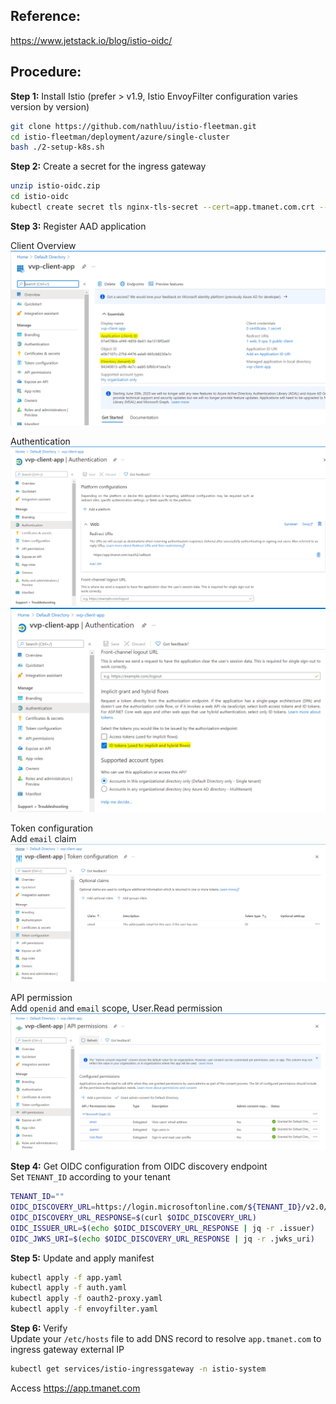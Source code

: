 ## Reference:
https://www.jetstack.io/blog/istio-oidc/

## Procedure:
**Step 1:** Install Istio (prefer > v1.9, Istio EnvoyFilter configuration varies version by version)
```bash
git clone https://github.com/nathluu/istio-fleetman.git
cd istio-fleetman/deployment/azure/single-cluster
bash ./2-setup-k8s.sh
```
**Step 2:** Create a secret for the ingress gateway
```bash
unzip istio-oidc.zip
cd istio-oidc
kubectl create secret tls nginx-tls-secret --cert=app.tmanet.com.crt --key=app.tmanet.com.key -n istio-system
```
**Step 3:** Register AAD application  

Client Overview
![](client_id.PNG)

Authentication
![](auth_1.PNG)
![](auth_2.PNG)

Token configuration  
Add `email` claim
![](token_cfg.PNG)

API permission  
Add `openid` and `email` scope, User.Read permission
![](api_permision.PNG)

**Step 4:** Get OIDC configuration from OIDC discovery endpoint  
Set `TENANT_ID` according to your tenant
```bash
TENANT_ID=""
OIDC_DISCOVERY_URL=https://login.microsoftonline.com/${TENANT_ID}/v2.0/.well-known/openid-configuration
OIDC_DISCOVERY_URL_RESPONSE=$(curl $OIDC_DISCOVERY_URL)
OIDC_ISSUER_URL=$(echo $OIDC_DISCOVERY_URL_RESPONSE | jq -r .issuer)
OIDC_JWKS_URI=$(echo $OIDC_DISCOVERY_URL_RESPONSE | jq -r .jwks_uri)
``` 
**Step 5:** Update and apply manifest
```bash
kubectl apply -f app.yaml
kubectl apply -f auth.yaml
kubectl apply -f oauth2-proxy.yaml
kubectl apply -f envoyfilter.yaml
```
**Step 6:** Verify  
Update your `/etc/hosts` file to add DNS record to resolve `app.tmanet.com` to ingress gateway external IP
```bash
kubectl get services/istio-ingressgateway -n istio-system
```
Access https://app.tmanet.com
